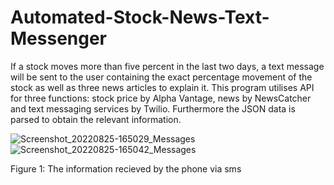 # Automated-Stock-News-Text-Messenger
If a stock moves more than five percent in the last two days, a text message will be sent to the user containing the exact percentage movement of the stock as well as three news articles to explain it.  This program utilises API for three functions: stock price by Alpha Vantage, news by NewsCatcher and text messaging services by Twilio.  Furthermore the JSON data is parsed to obtain the relevant information.

![Screenshot_20220825-165029_Messages](https://user-images.githubusercontent.com/96390217/186712110-ae4fea74-ec90-4b02-a653-4e1b8a61a7b1.jpg)
![Screenshot_20220825-165042_Messages](https://user-images.githubusercontent.com/96390217/186712152-a391b85b-1d40-4ccb-a571-6324d6cba16c.jpg)

Figure 1: The information recieved by the phone via sms

